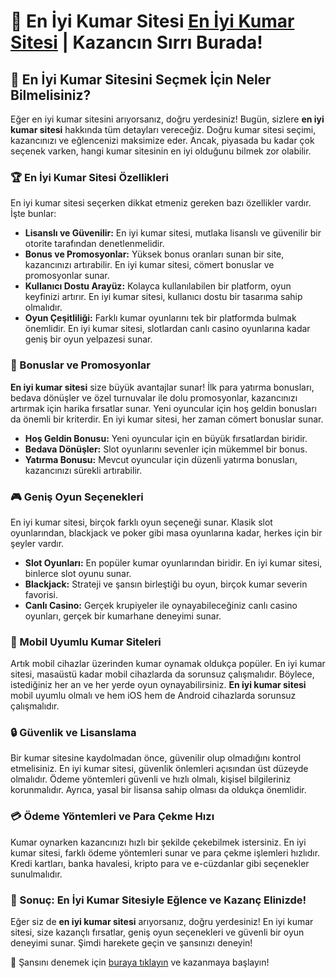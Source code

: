 # 🎰 En İyi Kumar Sitesi [En İyi Kumar Sitesi](https://casinotr.link/gWCRZ4) | Kazancın Sırrı Burada!

## 🎲 En İyi Kumar Sitesini Seçmek İçin Neler Bilmelisiniz?

Eğer en iyi kumar sitesini arıyorsanız, doğru yerdesiniz! Bugün, sizlere **en iyi kumar sitesi** hakkında tüm detayları vereceğiz. Doğru kumar sitesi seçimi, kazancınızı ve eğlencenizi maksimize eder. Ancak, piyasada bu kadar çok seçenek varken, hangi kumar sitesinin en iyi olduğunu bilmek zor olabilir. 

### 🏆 En İyi Kumar Sitesi Özellikleri
En iyi kumar sitesi seçerken dikkat etmeniz gereken bazı özellikler vardır. İşte bunlar:

- **Lisanslı ve Güvenilir:** En iyi kumar sitesi, mutlaka lisanslı ve güvenilir bir otorite tarafından denetlenmelidir.
- **Bonus ve Promosyonlar:** Yüksek bonus oranları sunan bir site, kazancınızı artırabilir. En iyi kumar sitesi, cömert bonuslar ve promosyonlar sunar.
- **Kullanıcı Dostu Arayüz:** Kolayca kullanılabilen bir platform, oyun keyfinizi artırır. En iyi kumar sitesi, kullanıcı dostu bir tasarıma sahip olmalıdır.
- **Oyun Çeşitliliği:** Farklı kumar oyunlarını tek bir platformda bulmak önemlidir. En iyi kumar sitesi, slotlardan canlı casino oyunlarına kadar geniş bir oyun yelpazesi sunar.

### 🎁 Bonuslar ve Promosyonlar
**En iyi kumar sitesi** size büyük avantajlar sunar! İlk para yatırma bonusları, bedava dönüşler ve özel turnuvalar ile dolu promosyonlar, kazancınızı artırmak için harika fırsatlar sunar. Yeni oyuncular için hoş geldin bonusları da önemli bir kriterdir. En iyi kumar sitesi, her zaman cömert bonuslar sunar.

- **Hoş Geldin Bonusu:** Yeni oyuncular için en büyük fırsatlardan biridir.
- **Bedava Dönüşler:** Slot oyunlarını sevenler için mükemmel bir bonus.
- **Yatırma Bonusu:** Mevcut oyuncular için düzenli yatırma bonusları, kazancınızı sürekli artırabilir.

### 🎮 Geniş Oyun Seçenekleri
En iyi kumar sitesi, birçok farklı oyun seçeneği sunar. Klasik slot oyunlarından, blackjack ve poker gibi masa oyunlarına kadar, herkes için bir şeyler vardır.

- **Slot Oyunları:** En popüler kumar oyunlarından biridir. En iyi kumar sitesi, binlerce slot oyunu sunar.
- **Blackjack:** Strateji ve şansın birleştiği bu oyun, birçok kumar severin favorisi.
- **Canlı Casino:** Gerçek krupiyeler ile oynayabileceğiniz canlı casino oyunları, gerçek bir kumarhane deneyimi sunar.

### 📱 Mobil Uyumlu Kumar Siteleri
Artık mobil cihazlar üzerinden kumar oynamak oldukça popüler. En iyi kumar sitesi, masaüstü kadar mobil cihazlarda da sorunsuz çalışmalıdır. Böylece, istediğiniz her an ve her yerde oyun oynayabilirsiniz. **En iyi kumar sitesi** mobil uyumlu olmalı ve hem iOS hem de Android cihazlarda sorunsuz çalışmalıdır.

### 🔒 Güvenlik ve Lisanslama
Bir kumar sitesine kaydolmadan önce, güvenilir olup olmadığını kontrol etmelisiniz. En iyi kumar sitesi, güvenlik önlemleri açısından üst düzeyde olmalıdır. Ödeme yöntemleri güvenli ve hızlı olmalı, kişisel bilgileriniz korunmalıdır. Ayrıca, yasal bir lisansa sahip olması da oldukça önemlidir.

### 💳 Ödeme Yöntemleri ve Para Çekme Hızı
Kumar oynarken kazancınızı hızlı bir şekilde çekebilmek istersiniz. En iyi kumar sitesi, farklı ödeme yöntemleri sunar ve para çekme işlemleri hızlıdır. Kredi kartları, banka havalesi, kripto para ve e-cüzdanlar gibi seçenekler sunulmalıdır.

### 🤩 Sonuç: En İyi Kumar Sitesiyle Eğlence ve Kazanç Elinizde!
Eğer siz de **en iyi kumar sitesi** arıyorsanız, doğru yerdesiniz! En iyi kumar sitesi, size kazançlı fırsatlar, geniş oyun seçenekleri ve güvenli bir oyun deneyimi sunar. Şimdi harekete geçin ve şansınızı deneyin!

🎰 Şansını denemek için [buraya tıklayın](https://casinotr.link/gWCRZ4) ve kazanmaya başlayın!
